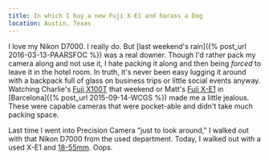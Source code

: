 ```yaml
---
title: In which I buy a new Fuji X-E1 and harass a Dog
location: Austin, Texas
---
```


I love my Nikon D7000. I really do. But
[last weekend's rain]({% post_url 2016-03-13-PAARSFOC %}) was a real downer.
Though I'd rather pack my camera along and not use it, I hate packing it along
and then being _forced_ to leave it in the hotel room. In truth, it's never been
easy lugging it around with a backpack full of glass on business trips or little
social events anyway. Watching Charlie's
[Fuji X100T](http://www.fujifilm.com/products/digital_cameras/x/fujifilm_x100t/)
that weekend or Matt's [Fuji X-E1](http://www.fujifilmusa.com/products/digital_cameras/x/fujifilm_x_e1/)
in [Barcelona]({% post_url 2015-09-14-WCGS %}) made me a little jealous. These
were capable cameras that were pocket-able and didn't take much packing space.

Last time I went into Precision Camera "just to look around," I walked out with
that Nikon D7000 from the used department. Today, I walked out with a used X-E1
and [18-55mm](http://www.fujifilm.com/products/digital_cameras/x/fujinon_lens_xf18_55mmf28_4_r_lm_ois/). Oops.
